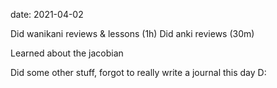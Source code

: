 date: 2021-04-02



Did wanikani reviews & lessons (1h)
Did anki reviews (30m)

Learned about the jacobian

Did some other stuff, forgot to really write a journal this day D:
